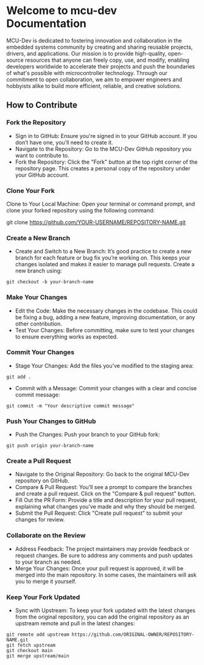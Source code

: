 # Welcome to mcu-dev Documentation

MCU-Dev is dedicated to fostering innovation and collaboration in the embedded systems community by creating and sharing reusable projects, drivers, and applications. Our mission is to provide high-quality, open-source resources that anyone can freely copy, use, and modify, enabling developers worldwide to accelerate their projects and push the boundaries of what's possible with microcontroller technology. Through our commitment to open collaboration, we aim to empower engineers and hobbyists alike to build more efficient, reliable, and creative solutions.


## How to Contribute

### Fork the Repository

 - Sign in to GitHub: Ensure you're signed in to your GitHub account. If you don’t have one, you’ll need to create it.
 - Navigate to the Repository: Go to the MCU-Dev GitHub repository you want to contribute to.
 - Fork the Repository: Click the "Fork" button at the top right corner of the repository page. This creates a personal copy of the repository under your GitHub account.

### Clone Your Fork

Clone to Your Local Machine: Open your terminal or command prompt, and clone your forked repository using the following command:

git clone https://github.com/YOUR-USERNAME/REPOSITORY-NAME.git

### Create a New Branch

 - Create and Switch to a New Branch: It’s good practice to create a new branch for each feature or bug fix you’re working on. This keeps your changes isolated and makes it easier to manage pull requests. Create a new branch using:

```
git checkout -b your-branch-name
```

### Make Your Changes

 - Edit the Code: Make the necessary changes in the codebase. This could be fixing a bug, adding a new feature, improving documentation, or any other contribution.
 - Test Your Changes: Before committing, make sure to test your changes to ensure everything works as expected.

### Commit Your Changes

 - Stage Your Changes: Add the files you’ve modified to the staging area:

```
git add .
```

 - Commit with a Message: Commit your changes with a clear and concise commit message:

```
git commit -m "Your descriptive commit message"
```

### Push Your Changes to GitHub

 - Push the Changes: Push your branch to your GitHub fork:

```
git push origin your-branch-name
```

### Create a Pull Request

 - Navigate to the Original Repository: Go back to the original MCU-Dev repository on GitHub.
 - Compare & Pull Request: You’ll see a prompt to compare the branches and create a pull request. Click on the "Compare & pull request" button.
 - Fill Out the PR Form: Provide a title and description for your pull request, explaining what changes you’ve made and why they should be merged.
 - Submit the Pull Request: Click "Create pull request" to submit your changes for review.

### Collaborate on the Review

 - Address Feedback: The project maintainers may provide feedback or request changes. Be sure to address any comments and push updates to your branch as needed.
 - Merge Your Changes: Once your pull request is approved, it will be merged into the main repository. In some cases, the maintainers will ask you to merge it yourself.

### Keep Your Fork Updated

 - Sync with Upstream: To keep your fork updated with the latest changes from the original repository, you can add the original repository as an upstream remote and pull in the latest changes:

```
git remote add upstream https://github.com/ORIGINAL-OWNER/REPOSITORY-NAME.git
git fetch upstream
git checkout main
git merge upstream/main
```